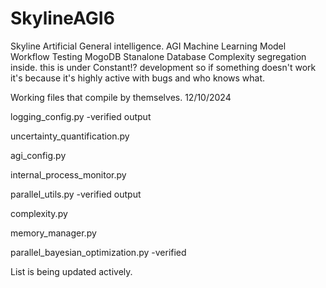 # SkylineAGI6
Skyline Artificial General intelligence. AGI Machine Learning Model
Workflow Testing
MogoDB Stanalone Database
Complexity segregation inside.
this is under Constant!? development so if something doesn't 
work it's because it's highly active with bugs and who knows what.

Working files that compile by themselves.
12/10/2024

logging_config.py -verified output

uncertainty_quantification.py

agi_config.py

internal_process_monitor.py

parallel_utils.py -verified output

complexity.py

memory_manager.py

parallel_bayesian_optimization.py -verified

List is being updated actively.
